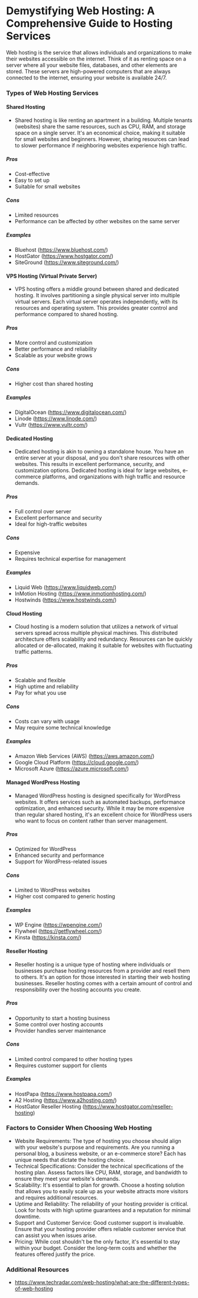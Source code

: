 # Demystifying Web Hosting: A Comprehensive Guide to Hosting Services

Web hosting is the service that allows individuals and organizations to make their websites accessible on the internet. Think of it as renting space on a server where all your website files, databases, and other elements are stored. These servers are high-powered computers that are always connected to the internet, ensuring your website is available 24/7.

### Types of Web Hosting Services

#### Shared Hosting
- Shared hosting is like renting an apartment in a building. Multiple tenants (websites) share the same resources, such as CPU, RAM, and storage space on a single server. It's an economical choice, making it suitable for small websites and beginners. However, sharing resources can lead to slower performance if neighboring websites experience high traffic.
##### Pros
- Cost-effective
- Easy to set up
- Suitable for small websites
##### Cons
- Limited resources
- Performance can be affected by other websites on the same server
##### Examples
- Bluehost (https://www.bluehost.com/)
- HostGator (https://www.hostgator.com/)
- SiteGround (https://www.siteground.com/)

#### VPS Hosting (Virtual Private Server)
- VPS hosting offers a middle ground between shared and dedicated hosting. It involves partitioning a single physical server into multiple virtual servers. Each virtual server operates independently, with its resources and operating system. This provides greater control and performance compared to shared hosting.

##### Pros
- More control and customization
- Better performance and reliability
- Scalable as your website grows
##### Cons
- Higher cost than shared hosting
##### Examples
- DigitalOcean (https://www.digitalocean.com/)
- Linode (https://www.linode.com/)
- Vultr (https://www.vultr.com/)

#### Dedicated Hosting
- Dedicated hosting is akin to owning a standalone house. You have an entire server at your disposal, and you don't share resources with other websites. This results in excellent performance, security, and customization options. Dedicated hosting is ideal for large websites, e-commerce platforms, and organizations with high traffic and resource demands.
##### Pros
- Full control over server
- Excellent performance and security
- Ideal for high-traffic websites
##### Cons
- Expensive
- Requires technical expertise for management
##### Examples
- Liquid Web (https://www.liquidweb.com/)
- InMotion Hosting (https://www.inmotionhosting.com/)
- Hostwinds (https://www.hostwinds.com/)

#### Cloud Hosting
- Cloud hosting is a modern solution that utilizes a network of virtual servers spread across multiple physical machines. This distributed architecture offers scalability and redundancy. Resources can be quickly allocated or de-allocated, making it suitable for websites with fluctuating traffic patterns.
##### Pros
- Scalable and flexible
- High uptime and reliability
- Pay for what you use
##### Cons
- Costs can vary with usage
- May require some technical knowledge
##### Examples
- Amazon Web Services (AWS) (https://aws.amazon.com/)
- Google Cloud Platform (https://cloud.google.com/)
- Microsoft Azure (https://azure.microsoft.com/)

#### Managed WordPress Hosting
- Managed WordPress hosting is designed specifically for WordPress websites. It offers services such as automated backups, performance optimization, and enhanced security. While it may be more expensive than regular shared hosting, it's an excellent choice for WordPress users who want to focus on content rather than server management.
##### Pros
- Optimized for WordPress
- Enhanced security and performance
- Support for WordPress-related issues
##### Cons
- Limited to WordPress websites
- Higher cost compared to generic hosting
##### Examples
- WP Engine (https://wpengine.com/)
- Flywheel (https://getflywheel.com/)
- Kinsta (https://kinsta.com/)

#### Reseller Hosting
- Reseller hosting is a unique type of hosting where individuals or businesses purchase hosting resources from a provider and resell them to others. It's an option for those interested in starting their web hosting businesses. Reseller hosting comes with a certain amount of control and responsibility over the hosting accounts you create.
##### Pros
- Opportunity to start a hosting business
- Some control over hosting accounts
- Provider handles server maintenance
##### Cons
- Limited control compared to other hosting types
- Requires customer support for clients
##### Examples
- HostPapa (https://www.hostpapa.com/)
- A2 Hosting (https://www.a2hosting.com/)
- HostGator Reseller Hosting (https://www.hostgator.com/reseller-hosting)

### Factors to Consider When Choosing Web Hosting

- Website Requirements: The type of hosting you choose should align with your website's purpose and requirements. Are you running a personal blog, a business website, or an e-commerce store? Each has unique needs that dictate the hosting choice.
- Technical Specifications: Consider the technical specifications of the hosting plan. Assess factors like CPU, RAM, storage, and bandwidth to ensure they meet your website's demands.
- Scalability: It's essential to plan for growth. Choose a hosting solution that allows you to easily scale up as your website attracts more visitors and requires additional resources.
- Uptime and Reliability: The reliability of your hosting provider is critical. Look for hosts with high uptime guarantees and a reputation for minimal downtime.
- Support and Customer Service: Good customer support is invaluable. Ensure that your hosting provider offers reliable customer service that can assist you when issues arise.
- Pricing: While cost shouldn't be the only factor, it's essential to stay within your budget. Consider the long-term costs and whether the features offered justify the price.

### Additional Resources
- https://www.techradar.com/web-hosting/what-are-the-different-types-of-web-hosting